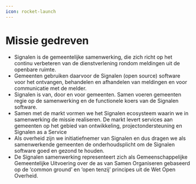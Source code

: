 ```yaml
---
icon: rocket-launch
---
```


# Missie gedreven

* Signalen is de gemeentelijke samenwerking, die zich richt op het continu verbeteren van de dienstverlening rondom meldingen uit de openbare ruimte. &#x20;
* Gemeenten gebruiken daarvoor de Signalen (open source) software voor het ontvangen, behandelen en afhandelen van meldingen en voor communicatie met de melder. &#x20;
* Signalen is van, door en voor gemeenten. Samen voeren gemeenten regie op de samenwerking en de functionele koers van de Signalen software.&#x20;
* Samen met de markt vormen we het Signalen ecosysteem waarin we in samenwerking de missie realiseren. De markt levert services aan gemeenten op het gebied van ontwikkeling, projectondersteuning en Signalen as a Service&#x20;
* Als overheid zijn we initiatiefnemer van Signalen en dus dragen we als samenwerkende gemeenten de onderhoudsplicht om de Signalen software goed en gezond te houden. &#x20;
* De Signalen samenwerking representeert zich als Gemeenschappelijke Gemeentelijke Uitvoering over de as van Samen Organiseren gebaseerd op de ‘common ground’ en ‘open tenzij’ principes uit de Wet Open Overheid.&#x20;
